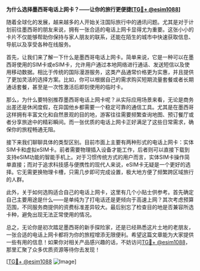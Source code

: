 **为什么选择墨西哥电话上网卡？——让你的旅行更便捷[[TG💪+ @esim1088](https://t.me/s/esim1088)]**

随着全球化的发展，越来越多的人开始关注国际旅行中的通讯问题。尤其是对于计划前往墨西哥的朋友来说，拥有一张合适的电话上网卡显得尤为重要。这张小小的卡片不仅能够帮助你保持与家人朋友的联系，还能在陌生的城市中快速获取信息、导航以及享受各种在线服务。

首先，让我们来了解一下什么是墨西哥电话上网卡。简单来说，它是一种可以在墨西哥使用的SIM卡或eSIM卡，允许用户通过本地网络进行通话、发送短信以及使用移动数据。相比于传统的国际漫游服务，这类产品通常价格更为实惠，并且提供了更加灵活的选择方案。比如，你可以根据自己的需求购买短期流量套餐或者长期通话套餐，甚至是一次性激活后即刻使用的临时卡。

那么，为什么要特别推荐墨西哥电话上网卡呢？从实际应用场景来看，无论是商务出差还是休闲度假，在异国他乡都需要一个稳定可靠的通信工具。尤其是在墨西哥这样拥有丰富文化和自然景观的目的地，游客往往需要频繁查询地图、预订餐厅或者分享旅途中的精彩瞬间。而一张优质的电话上网卡正好满足了这些日常需求，确保你的旅程畅通无阻。

接下来我们聊聊具体的类型区别。目前市面上主要有两种形式的电话上网卡：实体SIM卡和虚拟eSIM卡。前者需要物理插入设备才能工作，后者则可以直接下载到支持eSIM功能的智能手机上。对于习惯传统方式的用户而言，实体SIM卡操作简单直接；而对于追求科技感与便携性的现代人来说，eSIM卡无疑是一个更好的选择。它无需更换物理卡槽，只需几步即可完成设置，极大地方便了频繁跨区域旅行的人群。

此外，关于如何选购适合自己的电话上网卡，这里有几个小贴士供参考。首先确定自己主要用途是什么——是单纯为了打电话还是更倾向于高速上网？其次考虑预算范围，不同服务商提供的资费标准差异较大。最后别忘了检查目的地是否兼容所选卡种，避免出现无法正常使用的情况。

总之，无论你是初次踏足墨西哥的新手探险家，还是已经熟悉这片土地的老朋友，一张合适的电话上网卡都将为你的旅程增添无限便利。希望这篇文章能为大家提供一些有用的信息！如果你对相关产品感兴趣的话，不妨访问[TG💪+ @esim1088](https://t.me/s/esim1088)，那里汇聚了众多优质资源等待你去发现！

[[TG💪+ @esim1088](https://t.me/s/esim1088) ![Image](https://i.postimg.cc/4NQfJmqS/Snipaste-2025-05-13-00-14-12.png)]